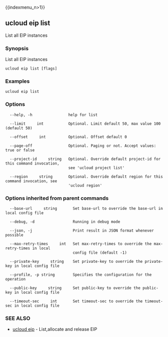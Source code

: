 {{indexmenu_n>1}}

## ucloud eip list

List all EIP instances

### Synopsis

List all EIP instances

```
ucloud eip list [flags]
```

### Examples

```
ucloud eip list
```

### Options

```
  --help, -h                help for list 

  --limit     int           Optional. Limit default 50, max value 100 (default 50) 

  --offset     int          Optional. Offset default 0 

  --page-off                Optional. Paging or not. Accept values: true or false 

  --project-id     string   Optional. Override default project-id for this command invocation,
                            see 'ucloud project list' 

  --region     string       Optional. Override default region for this command invocation, see
                            'ucloud region' 

```

### Options inherited from parent commands

```
  --base-url     string       Set base-url to override the base-url in local config file 

  --debug, -d                 Running in debug mode 

  --json, -j                  Print result in JSON format whenever possible 

  --max-retry-times     int   Set max-retry-times to override the max-retry-times in local
                              config file (default -1) 

  --private-key     string    Set private-key to override the private-key in local config file 

  --profile, -p string        Specifies the configuration for the operation 

  --public-key     string     Set public-key to override the public-key in local config file 

  --timeout-sec     int       Set timeout-sec to override the timeout-sec in local config file 

```

### SEE ALSO

* [ucloud eip](developer/cli/cmd/ucloud/eip)	 - List,allocate and release EIP

